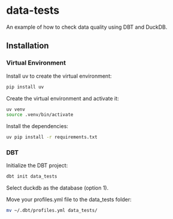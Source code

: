 # data-tests
An example of how to check data quality using DBT and DuckDB.



## Installation


### Virtual Environment
Install uv to create the virtual environment:

```bash
pip install uv
```

Create the virtual environment and activate it:

```bash
uv venv
source .venv/bin/activate
```

Install the dependencies:

```bash
uv pip install -r requirements.txt
```

### DBT

Initialize the DBT project:

```bash
dbt init data_tests
```
Select duckdb as the database (option 1).

Move your profiles.yml file to the data_tests folder:

```bash
mv ~/.dbt/profiles.yml data_tests/
```